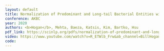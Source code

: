 ```yaml
---
layout: default
title: Normalization of Predominant and Long-tail Bacterial Entities with a Hybrid CNN-LSTM
conference: AKBC
year: 2020
authors: <b>Hogan</b>, Mehta, Baeza, Katsis, Kim, Bartko, Hsu
pdf_link: https://scinlp.org/pdfs/normalization-of-predominant-and-long-tail-bacterial-entities-with-a-hybrid-cnn-lstm-and-knowledge-driven-model.pdf
video: https://www.youtube.com/watch?v=R_ETWlb_Frw&ab_channel=BillHogan
code: 
---
```



 

      